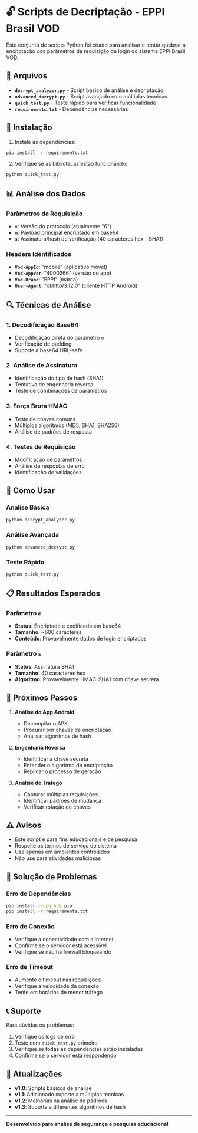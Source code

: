 # 🔓 Scripts de Decriptação - EPPI Brasil VOD

Este conjunto de scripts Python foi criado para analisar e tentar quebrar a encriptação dos parâmetros da requisição de login do sistema EPPI Brasil VOD.

## 📁 Arquivos

- **`decrypt_analyzer.py`** - Script básico de análise e decriptação
- **`advanced_decrypt.py`** - Script avançado com múltiplas técnicas
- **`quick_test.py`** - Teste rápido para verificar funcionalidade
- **`requirements.txt`** - Dependências necessárias

## 🚀 Instalação

1. Instale as dependências:
```bash
pip install -r requirements.txt
```

2. Verifique se as bibliotecas estão funcionando:
```bash
python quick_test.py
```

## 📊 Análise dos Dados

### Parâmetros da Requisição

- **`v`**: Versão do protocolo (atualmente "6")
- **`m`**: Payload principal encriptado em base64
- **`s`**: Assinatura/hash de verificação (40 caracteres hex - SHA1)

### Headers Identificados

- **`Vod-AppId`**: "mobile" (aplicativo móvel)
- **`Vod-AppVer`**: "4000266" (versão do app)
- **`Vod-Brand`**: "EPPI" (marca)
- **`User-Agent`**: "okhttp/3.12.0" (cliente HTTP Android)

## 🔍 Técnicas de Análise

### 1. Decodificação Base64
- Decodificação direta do parâmetro `m`
- Verificação de padding
- Suporte a base64 URL-safe

### 2. Análise de Assinatura
- Identificação do tipo de hash (SHA1)
- Tentativa de engenharia reversa
- Teste de combinações de parâmetros

### 3. Força Bruta HMAC
- Teste de chaves comuns
- Múltiplos algoritmos (MD5, SHA1, SHA256)
- Análise de padrões de resposta

### 4. Testes de Requisição
- Modificação de parâmetros
- Análise de respostas de erro
- Identificação de validações

## 🎯 Como Usar

### Análise Básica
```bash
python decrypt_analyzer.py
```

### Análise Avançada
```bash
python advanced_decrypt.py
```

### Teste Rápido
```bash
python quick_test.py
```

## 📋 Resultados Esperados

### Parâmetro `m`
- **Status**: Encriptado e codificado em base64
- **Tamanho**: ~600 caracteres
- **Conteúdo**: Provavelmente dados de login encriptados

### Parâmetro `s`
- **Status**: Assinatura SHA1
- **Tamanho**: 40 caracteres hex
- **Algoritmo**: Provavelmente HMAC-SHA1 com chave secreta

## 🔧 Próximos Passos

1. **Análise do App Android**
   - Decompilar o APK
   - Procurar por chaves de encriptação
   - Analisar algoritmos de hash

2. **Engenharia Reversa**
   - Identificar a chave secreta
   - Entender o algoritmo de encriptação
   - Replicar o processo de geração

3. **Análise de Tráfego**
   - Capturar múltiplas requisições
   - Identificar padrões de mudança
   - Verificar rotação de chaves

## ⚠️ Avisos

- Este script é para fins educacionais e de pesquisa
- Respeite os termos de serviço do sistema
- Use apenas em ambientes controlados
- Não use para atividades maliciosas

## 🐛 Solução de Problemas

### Erro de Dependências
```bash
pip install --upgrade pip
pip install -r requirements.txt
```

### Erro de Conexão
- Verifique a conectividade com a internet
- Confirme se o servidor está acessível
- Verifique se não há firewall bloqueando

### Erro de Timeout
- Aumente o timeout nas requisições
- Verifique a velocidade da conexão
- Tente em horários de menor tráfego

## 📞 Suporte

Para dúvidas ou problemas:
1. Verifique os logs de erro
2. Teste com `quick_test.py` primeiro
3. Verifique se todas as dependências estão instaladas
4. Confirme se o servidor está respondendo

## 🔄 Atualizações

- **v1.0**: Scripts básicos de análise
- **v1.1**: Adicionado suporte a múltiplas técnicas
- **v1.2**: Melhorias na análise de padrões
- **v1.3**: Suporte a diferentes algoritmos de hash

---

**Desenvolvido para análise de segurança e pesquisa educacional**
